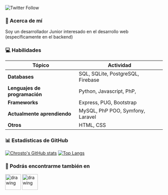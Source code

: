![Twitter Follow](https://img.shields.io/twitter/follow/akachrosto?style=social)

### 👔 Acerca de mí 
Soy un desarrollador Junior interesado en el desarrollo web (específicamente en el backend)

### 💻 Habilidades

| **Tópico** | **Actividad** |
| ------------- | ------------- |
| **Databases** | SQL, SQLite, PostgreSQL, Firebase |
| **Lenguajes de programación** | Python, Javascript, PhP,|
| **Frameworks** | Express, PUG, Bootstrap  |
| **Actualmente aprendiendo** | MySQL, PhP POO, Symfony, Laravel  |
| **Otros** | HTML, CSS |

### 📊 Estadísticas de GitHub
[![Chrosto's GitHub stats](https://github-readme-stats.vercel.app/api?username=akachrosto&show_icons=true&theme=blueberry&count_private=true&hide=prs,issues&hide_border=true&locale=es)](https://github.com/anuraghazra/github-readme-stats)
[![Top Langs](https://github-readme-stats.vercel.app/api/top-langs/?username=akachrosto&layout=compact&theme=blueberry&hide_border=true&locale=es&count_private=true)](https://github.com/anuraghazra/github-readme-stats)

### 👻 Podrás encontrarme también en

<a href="https://dev.to/chrosto" target="_blank"><img src="https://d2fltix0v2e0sb.cloudfront.net/dev-rainbow.png" alt="drawing" width="50"/></a>
<a href="https://instagram.com/akachrosto" target="_blank"><img src="https://iconape.com/wp-content/files/ak/70032/svg/instagram-2-1.svg" alt="drawing" width="50"/>
